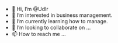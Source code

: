 - 👋 Hi, I’m @Udlr
- 👀 I’m interested in business management.
- 🌱 I’m currently learning how to manage.
- 💞️ I’m looking to collaborate on ...
- 📫 How to reach me ...

<!---
Udlr10/Udlr10 is a ✨ special ✨ repository because its `README.md` (this file) appears on your GitHub profile.
You can click the Preview link to take a look at your changes.
--->
